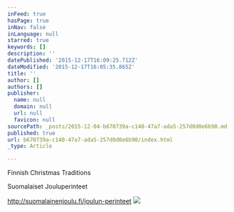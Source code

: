 ```yaml
---
inFeed: true
hasPage: true
inNav: false
inLanguage: null
starred: true
keywords: []
description: ''
datePublished: '2015-12-17T16:09:25.712Z'
dateModified: '2015-12-17T16:05:35.865Z'
title: ''
author: []
authors: []
publisher:
  name: null
  domain: null
  url: null
  favicon: null
sourcePath: _posts/2015-12-04-b670739a-c140-47a7-ada5-257d0d0e6b90.md
published: true
url: b670739a-c140-47a7-ada5-257d0d0e6b90/index.html
_type: Article

---
```

Finnish Christmas Traditions

Suomalaiset Jouluperinteet

http://suomalainenjoulu.fi/joulun-perinteet
![](https://the-grid-user-content.s3-us-west-2.amazonaws.com/3b485596-9dd8-421f-9904-7e5c7139c46b.jpg)